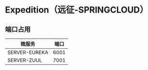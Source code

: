 
# Expedition（远征-SPRINGCLOUD）
## 端口占用

| 微服务        | 端口 |
| ------------- | ---- |
| SERVER-EUREKA | 6001 |
| SERVER-ZUUL   | 7001 |
